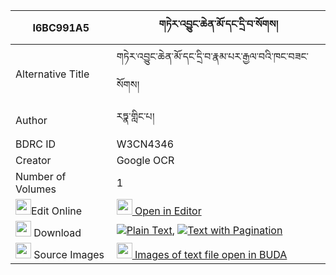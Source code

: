 |I6BC991A5|གཏེར་འབྱུང་ཆེན་མོ་དང་དྲི་བ་སོགས། 
| --- | --- 
|Alternative Title |གཏེར་འབྱུང་ཆེན་མོ་དང་དྲི་བ་རྣམ་པར་རྒྱལ་བའི་ཁང་བཟང་སོགས།
|Author| རཏྣ་གླིང་པ།
|BDRC ID | W3CN4346
|Creator | Google OCR
|Number of Volumes| 1
|<img width="25" src="https://img.icons8.com/color/25/000000/edit-property.png">Edit Online| [<img width="25" src="https://avatars.githubusercontent.com/u/45091458?s=200&v=4"> Open in Editor](http://editor.openpecha.org/I6BC991A5)
|<img width="25" src="https://img.icons8.com/fluent/48/000000/download-2.png"/>  Download | [![](https://img.icons8.com/color/20/000000/txt.png)Plain Text](https://github.com/Openpecha/I6BC991A5/releases/download/v1/ter_jung_chen_mo_dang_driwa_so_plain_I6BC991A5.zip), [![](https://img.icons8.com/color/20/000000/txt.png)Text with Pagination](https://github.com/Openpecha/I6BC991A5/releases/download/v1/ter_jung_chen_mo_dang_driwa_so_pages_I6BC991A5.zip)
|<img width="25" src="https://img.icons8.com/plasticine/100/000000/pictures-folder.png"/>  Source Images | [<img width="25" src="https://library.bdrc.io/icons/BUDA-small.svg"> Images of text file open in BUDA](https://library.bdrc.io/show/bdr:W3CN4346)